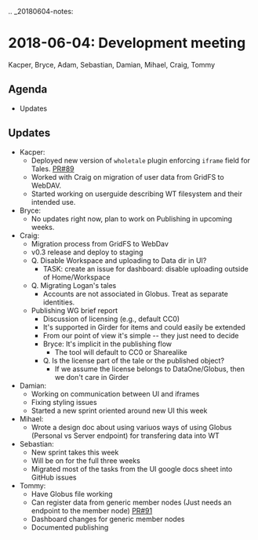 .. _20180604-notes:

2018-06-04: Development meeting 
===============================

Kacper, Bryce, Adam, Sebastian, Damian, Mihael, Craig, Tommy

Agenda
------

* Updates

Updates
-------

* Kacper:
    * Deployed new version of `wholetale` plugin enforcing `iframe` field for Tales. [PR#89](https://github.com/whole-tale/girder_wholetale/pull/89)
    * Worked with Craig on migration of user data from GridFS to WebDAV.
    * Started working on userguide describing WT filesystem and their intended use.
* Bryce:
    * No updates right now, plan to work on Publishing in upcoming weeks.
* Craig:
    * Migration process from GridFS to WebDav
    * v0.3 release and deploy to staging
    * Q. Disable Workspace and uploading to Data dir in UI?
        * TASK: create an issue for dashboard: disable uploading outside of Home/Workspace
    * Q. Migrating Logan's tales
        * Accounts are not associated in Globus. Treat as separate identities.
    * Publishing WG brief report
        * Discussion of licensing (e.g., default CC0)
        * It's supported in Girder for items and could easily be extended
        * From our point of view it's simple -- they just need to decide
        * Bryce: It's implicit in the publishing flow
            * The tool will default to CC0 or Sharealike
        * Q. Is the license part of the tale or the published object?
            * If we assume the license belongs to DataOne/Globus, then we don't care in Girder
* Damian:
    * Working on communication between UI and iframes
    * Fixing styling issues
    * Started a new sprint oriented around new UI this week
* Mihael:
    * Wrote a design doc about using variuos ways of using Globus (Personal vs Server endpoint) for transfering data into WT
* Sebastian:
    * New sprint takes this week
    * Will be on for the full three weeks
    * Migrated most of the tasks from the UI google docs sheet into GitHub issues
* Tommy:
    * Have Globus file working
    * Can register data from generic member nodes (Just needs an endpoint to the member node) [PR#91](https://github.com/whole-tale/girder_wholetale/pull/91)
    * Dashboard changes for generic member nodes
    * Documented publishing
